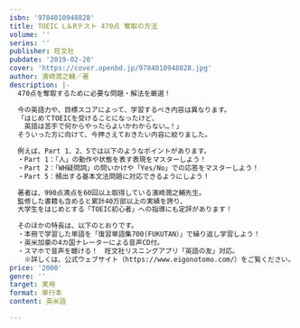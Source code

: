 ```yaml
---
isbn: '9784010948828'
title: TOEIC L＆Rテスト 470点 奪取の方法
volume: ''
series: ''
publisher: 旺文社
pubdate: '2019-02-20'
cover: 'https://cover.openbd.jp/9784010948828.jpg'
author: 濱崎潤之輔／著
description: |-
  470点を奪取するために必要な問題・解法を厳選！

  今の英語力や、目標スコアによって、学習するべき内容は異なります。
  「はじめてTOEICを受けることになったけど、
  　英語は苦手で何からやったらよいかわからない…！」
  そういった方に向けて、今押さえておきたい内容に絞りました。

  例えば、Part 1、2、5では以下のようなポイントがあります。
  ・Part 1：「人」の動作や状態を表す表現をマスターしよう！
  ・Part 2：「WH疑問詞」の問いかけや「Yes/No」での応答をマスターしよう！
  ・Part 5：頻出する基本文法問題に対応できるようにしよう！

  著者は、990点満点を60回以上取得している濱崎潤之輔先生。
  監修した書籍も含めると累計40万部以上の実績を誇り、
  大学生をはじめとする「TOEIC初心者」への指導にも定評があります！

  そのほかの特長は、以下のとおりです。
  ・本冊で学習した単語を「復習単語集700(FUKUTAN）」で繰り返し学習しよう！
  ・英米加豪の4カ国ナレーターによる音声CD付。
  ・スマホで音声を聴ける！　旺文社リスニングアプリ「英語の友」対応。
  　※詳しくは、公式ウェブサイト（https://www.eigonotomo.com/）をご覧ください。
price: '2000'
genre: ''
target: 実用
format: 単行本
content: 英米語

---
```

